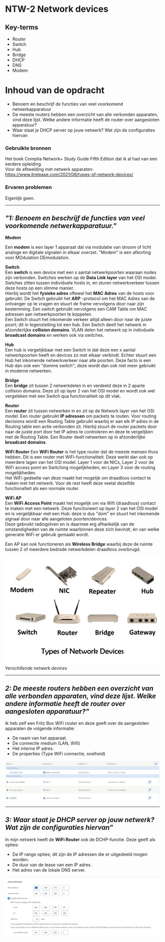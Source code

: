 # NTW-2 Network devices

## Key-terms
- Router
- Switch
- Hub
- Bridge
- DHCP
- DNS
- Modem

# Inhoud van de opdracht
- Benoem en beschrijf de functies van veel voorkomend netwerkapparatuur
- De meeste routers hebben een overzicht van alle verbonden apparaten, vind deze lijst. Welke andere informatie heeft de router over aangesloten apparatuur?
- Waar staat je DHCP server op jouw netwerk? Wat zijn de configuraties hiervan


### Gebruikte bronnen
Het boek Comptia Network+ Study Guide Fifth Edition dat ik al had van een eerdere opleiding.  
Voor de afbeelding met netwerk apparaten:  
https://www.itrelease.com/2021/06/types-of-network-devices/


### Ervaren problemen
Eigenlijk geen. 
___
## *"1: Benoem en beschrijf de functies van veel voorkomende netwerkapparatuur."* 

**Modem**

Een **modem** is een layer 1 apparaat dat via modulatie van stroom of licht analoge en digitale signalen in elkaar overzet. "Modem" is een afkorting voor MOdulation DEmodulation.


**Switch**  
Een **switch** is een device met een x aantal netwerkpoorten waaraan nodes zijn verbonden.  Switches werken op de **Data Link layer** van het OSI model.   
Swtches zitten tussen individuele hosts in, en sturen netwerkverkeer tussen deze hosts op een slimme manier.  
Hierbij wordt het **fysieke adres** oftewel het **MAC Adres** van de hosts voor gebruikt. De Switch gebruikt het **ARP** -protocol om het MAC Adres van de ontvanger op te vragen en stuurt de frame vervolgens door naar zijn bestemming. Een switch gebruikt vervolgens een CAM Table om MAC adressen aan netwerkpoorten te koppelen.  
Een Switch stuurt het inkomende verkeer altijd alleen door naar de juiste poort; dit in tegenstelling tot een hub. 
Een Switch deelt het netwerk in afzonderlijke **collision domains**. VLAN delen het netwerk op in indivduele **broadcast domains** en werken ook via switches. 

**Hub**  
Een hub is vergelijkbaar met een Switch in dat deze een x aantal netwerkpoorten heeft en devices zo met elkaar verbindt. Echter stuurt een Hub het inkomende netwerkverkeer naar alle poorten. Deze facto is een Hub dan ook een "domme switch"; deze wordt dan ook niet meer gebruikt in moderne netwerken.   

**Bridge**  
Een **bridge** zit tussen 2 netwerkdelen in en verdeeld deze in 2 aparte collision domains. Deze zit op layer 2 van het OSI model en wordt ook wel vergeleken met een Switch qua functionaliteit op dit vlak.


**Router**  
Een **router** zit tussen netwerken in en zit op de Network layer van het OSI model. Een router gebruikt **IP adressen** om packets te routen. Voor routing decisions wordt een Routing Table gebruikt waarbij er aan elk IP adres in de Routing table een actie verbonden zit. Hierbij stuurt de router packets door naar de juiste port door het IP adres te controleren en deze te vergelijken met de Routing Table.
Een Router deelt netwerken op in afzonderlijke **broadcast domains**. 

**WiFi Router**
Een **WiFi Router** is het type router dat de meeste mensen thuis hebben. Dit is een router met WiFi-functionaliteit. Deze werkt dan ook op meerdere lagen van het OSI model: Layer 1 voor de NICs, Layer 2 voor de WiFi access point en Switching mogelijkheden, en Layer 3 voor de routing mogelijkheden.  
Het WiFi gedeelte van deze maakt het mogelijk om draadloos contact te maken met het netwerk. Voor de rest heeft deze veelal dezelfde functionalteit als een normale router.

**WiFi AP**  
Een **WiFi Access Point** maakt het mogelijk om via Wifi (draadloos) contact te maken met een netwerk. Deze functioneert op layer 2 van het OSI model en is vergelijkbaar met een Hub: deze is dus "dom" en stuurt het inkomende signaal door naar alle aangeloten poorten/devices.  
Deze gebruikt radiogolven en is daarmee erg afhankelijk van de omstandigheden van de ruimte waarbinnen deze zich bevindt, én van welke generatie WiFi er gebruik gemaakt wordt.

Een AP kan ook functioneren als **Wireless Bridge** waarbij deze de ruimte tussen 2 of meerdere bedrade netwerkdelen draadloos overbrugd.

![Afbeelding met devices](/00_includes/Networking_Images/Types-of-network-devices.jpg)  
*Verschillende netwerk devices*  

___
## *2: De meeste routers hebben een overzicht van alle verbonden apparaten, vind deze lijst. Welke andere informatie heeft de router over aangesloten apparatuur?"* 

Ik heb zelf een Fritz Box WiFi router en deze geeft over de aangesloten apparaten de volgende informatie:
- De naam van het apparaat.
- De connectie medium (LAN, Wifi)
- Het interne IP adres.
- De properties (Type WiFi connectie, snelheid)

![Aangesloten apparatuur](/00_includes/Networking_Images/Aangesloten_apparatuur.png)
___
## *3: Waar staat je DHCP server op jouw netwerk? Wat zijn de configuraties hiervan"*
In mijn netwerk heeft de **WiFi Router** ook de DCHP-functie. Deze geeft als opties:  
- De IP range opties; dit zijn de IP adressen die er uitgedeeld mogen worden.
- De duur van de lease van een IP adres.
- Het adres van de lokale DNS server. 

![Screenshot van de DHCP](/00_includes/Networking_Images/DHCP_Fritz.png)